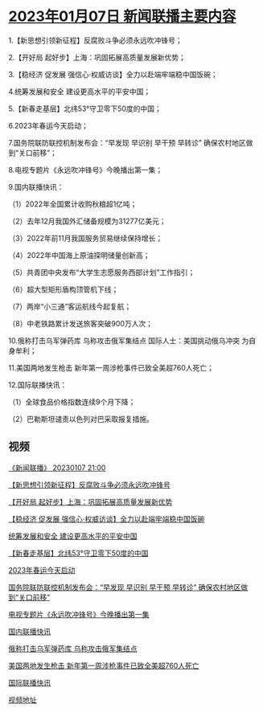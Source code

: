 # [2023年01月07日 新闻联播主要内容](https://tv.cctv.com/lm/xwlb/day/20230107.shtml)

1.【新思想引领新征程】反腐败斗争必须永远吹冲锋号；

2.【开好局 起好步】上海：巩固拓展高质量发展新优势；

3.【稳经济 促发展 强信心·权威访谈】全力以赴端牢端稳中国饭碗；

4.统筹发展和安全 建设更高水平的平安中国；

5.【新春走基层】北纬53°守卫零下50度的中国；

6.2023年春运今天启动；

7.国务院联防联控机制发布会：“早发现 早识别 早干预 早转诊” 确保农村地区做到“关口前移”；

8.电视专题片《永远吹冲锋号》今晚播出第一集；

9.国内联播快讯：

（1）2022年全国累计收购秋粮超1亿吨；

（2）去年12月我国外汇储备规模为31277亿美元；

（3）2022年前11月我国服务贸易继续保持增长；

（4）2022年中国海上原油探明储量创新高；

（5）共青团中央发布“大学生志愿服务西部计划”工作指引；

（6）超大型矩形盾构顶管机下线；

（7）两岸“小三通”客运航线今起复航；

（8）中老铁路累计发送旅客突破900万人次；

10.俄称打击乌军弹药库 乌称攻击俄军集结点 国际人士：美国挑动俄乌冲突 为自身牟利；

11.美国两地发生枪击 新年第一周涉枪事件已致全美超760人死亡；

12.国际联播快讯：

（1）全球食品价格指数连续9个月下降；

（2）巴勒斯坦谴责以色列对巴采取报复措施。

## 视频

[《新闻联播》 20230107 21:00](https://tv.cctv.com/2023/01/08/VIDEMH1hOuwSm1UkpYWd1BSO230108.shtml)

[【新思想引领新征程】反腐败斗争必须永远吹冲锋号](https://tv.cctv.com/2023/01/07/VIDEou7fhY3heYFv9gBPcEl9230107.shtml)

[【开好局 起好步】上海：巩固拓展高质量发展新优势](https://tv.cctv.com/2023/01/07/VIDEaueN17YiV3ncQmNBPtx6230107.shtml)

[【稳经济 促发展 强信心·权威访谈】全力以赴端牢端稳中国饭碗](https://tv.cctv.com/2023/01/07/VIDEb15tWB9RTPUF8wKkRtrW230107.shtml)

[统筹发展和安全 建设更高水平的平安中国](https://tv.cctv.com/2023/01/07/VIDEBqjOlR18VKWYTpVZU85T230107.shtml)

[【新春走基层】北纬53°守卫零下50度的中国](https://tv.cctv.com/2023/01/07/VIDE3R6SfXULbqJIFbNjISUU230107.shtml)

[2023年春运今天启动](https://tv.cctv.com/2023/01/07/VIDEF8PE20vhoGkkfn5FzVAt230107.shtml)

[国务院联防联控机制发布会：“早发现 早识别 早干预 早转诊” 确保农村地区做到“关口前移”](https://tv.cctv.com/2023/01/07/VIDEnheQ0d7ztjeFmNXBAS55230107.shtml)

[电视专题片《永远吹冲锋号》今晚播出第一集](https://tv.cctv.com/2023/01/07/VIDE0iaMD7ohS8hvKFqwbIqU230107.shtml)

[国内联播快讯](https://tv.cctv.com/2023/01/07/VIDE7vNuwuQic2KPHiRh1lVE230107.shtml)

[俄称打击乌军弹药库 乌称攻击俄军集结点](https://tv.cctv.com/2023/01/07/VIDEWqrIulYj2BOip8WOUBSN230107.shtml)

[美国两地发生枪击 新年第一周涉枪事件已致全美超760人死亡](https://tv.cctv.com/2023/01/07/VIDE3BQVm5YRajz6hj9kdTQ1230107.shtml)

[国际联播快讯](https://tv.cctv.com/2023/01/07/VIDEdmxNUwZ02XIkuamQwu6Y230107.shtml)

[视频地址](https://tv.cctv.com/lm/xwlb/day/20230107.shtml) 

